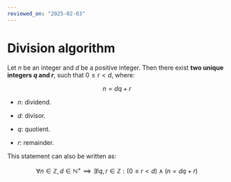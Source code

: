 ```yaml
---
reviewed_on: "2025-02-03"
---
```


# Division algorithm

Let $n$ be an integer and $d$ be a positive integer. Then there exist **two unique integers $q$ and $r$**, such that $0 \leq r < d$, where:

$$
n = d q + r
$$

- $n$: dividend.

- $d$: divisor.

- $q$: quotient.

- $r$: remainder.

This statement can also be written as:

$$
\forall n \in \mathbb{Z},\, d \in \mathbb{N}^+ \implies \exists ! q,r \in \mathbb{Z} : (0 \leq r < d) \; \land \; (n = d q + r)
$$
